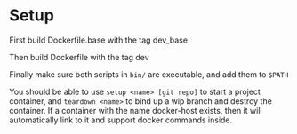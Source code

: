 # Setup

First build Dockerfile.base with the tag dev_base

Then build Dockerfile with the tag dev

Finally make sure both scripts in `bin/` are executable, and add them to
`$PATH`

You should be able to use `setup <name> [git repo]` to start a project
container, and `teardown <name>` to bind up a wip branch and destroy the
container.  If a container with the name docker-host exists, then it will
automatically link to it and support docker commands inside.
